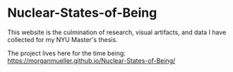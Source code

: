 # Nuclear-States-of-Being
This website is the culmination of research, visual artifacts, and data I have collected for my NYU Master's thesis.

The project lives here for the time being: https://morganmueller.github.io/Nuclear-States-of-Being/

